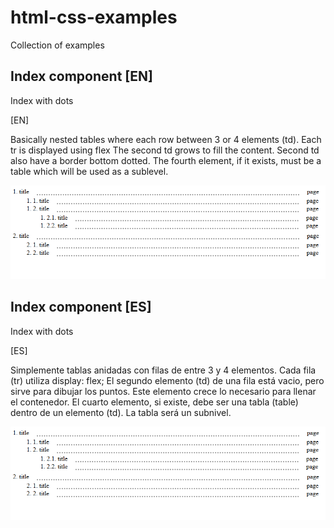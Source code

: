 # html-css-examples
Collection of examples

## Index component [EN]

Index with dots

[EN]

Basically nested tables where each row between 3 or 4 elements (td).
Each tr is displayed using flex
The second td grows to fill the content. Second td also have a border bottom dotted.
The fourth element, if it exists, must be a table which will be used as a sublevel.

![Index with dots](/documentation/images/index-component.png "Index component")

## Index component [ES]

Index with dots

[ES]

Simplemente tablas anidadas con filas de entre 3 y 4 elementos. 
Cada fila (tr) utiliza display: flex;
El segundo elemento (td) de una fila está vacio, pero sirve para dibujar los puntos. Este elemento crece lo necesario para llenar el contenedor.
El cuarto elemento, si existe, debe ser una tabla (table) dentro de un elemento (td). La tabla será un subnivel. 

![Index with dots](/documentation/images/index-component.png "Index component")
